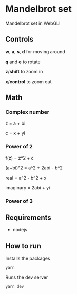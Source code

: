 # Mandelbrot set

Mandelbrot set in WebGL!

## Controls

**w**, **a**, **s**, **d** for moving around

**q** and **e** to rotate

**z**/**shift** to zoom in

**x**/**control** to zoom out

## Math

### Complex number

z = a + bi

c = x + yi

### Power of 2

f(z) = z^2 + c

(a+bi)^2 = a^2 + 2abi - b^2

real = a^2 - b^2 + x

imaginary = 2abi + yi

### Power of 3


## Requirements

- nodejs

## How to run

Installs the packages

```
yarn
```

Runs the dev server

```
yarn dev
```